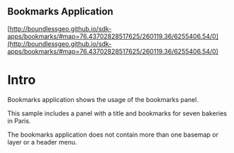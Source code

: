 ## Bookmarks Application

[http://boundlessgeo.github.io/sdk-apps/bookmarks/#map=76.43702828517625/260119.36/6255406.54/0](http://boundlessgeo.github.io/sdk-apps/bookmarks/#map=76.43702828517625/260119.36/6255406.54/0)

# Intro
Bookmarks application shows the usage of the bookmarks panel.

This sample includes a panel with a title and bookmarks for seven bakeries in Paris.

The bookmarks application does not contain more than one basemap or layer or a header menu. 
